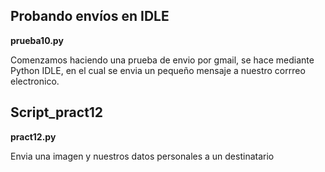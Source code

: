 ## Probando envíos en IDLE 
**prueba10.py**

Comenzamos haciendo una prueba de envio por gmail, se hace mediante Python IDLE, en el cual se envia un pequeño mensaje a nuestro corrreo electronico. 

## Script_pract12
**pract12.py**

Envia una imagen y nuestros datos personales a un destinatario
